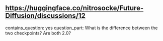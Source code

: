 ## https://huggingface.co/nitrosocke/Future-Diffusion/discussions/12

contains_question: yes
question_part: What is the difference between the two checkpoints? Are both 2.0?